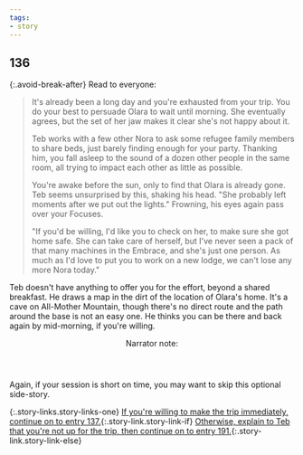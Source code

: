 ```yaml
---
tags:
- story
---
```


## 136

{:.avoid-break-after}
Read to everyone:

> It's already been a long day and you're exhausted from your trip.
> You do your best to persuade Olara to wait until morning.
> She eventually agrees, but the set of her jaw makes it clear she's not happy about it.
>
> Teb works with a few other Nora to ask some refugee family members to share beds, just barely finding enough for your party.
> Thanking him, you fall asleep to the sound of a dozen other people in the same room, all trying to impact each other as little as possible.
>
> You're awake before the sun, only to find that Olara is already gone.
> Teb seems unsurprised by this, shaking his head.
> "She probably left moments after we put out the lights."
> Frowning, his eyes again pass over your Focuses.
>
> "If you'd be willing, I'd like you to check on her, to make sure she got home safe.
> She can take care of herself, but I've never seen a pack of that many machines in the Embrace, and she's just one person.
> As much as I'd love to put you to work on a new lodge, we can't lose any more Nora today."

Teb doesn't have anything to offer you for the effort, beyond a shared breakfast.
He draws a map in the dirt of the location of Olara's home.
It's a cave on All-Mother Mountain, though there's no direct route and the path around the base is not an easy one.
He thinks you can be there and back again by mid-morning, if you're willing.

<aside class="narrator-note">
<header>Narrator note:</header>
<p>Again, if your session is short on time, you may want to skip this optional side-story.</p>
</aside>

{:.story-links.story-links-one}
[If you're willing to make the trip immediately, continue on to entry 137.](137-leave-morning.md){:.story-link.story-link-if}
[Otherwise, explain to Teb that you're not up for the trip, then continue on to entry 191.](191-not-interested.md){:.story-link.story-link-else}
